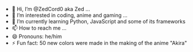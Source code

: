 - 👋 Hi, I’m @ZedCord0 aka Zed ...
- 👀 I’m interested in coding, anime and gaming ...
- 🌱 I’m currently learning Python, JavaScript and some of its frameworks
- 📫 How to reach me ...
- 😄 Pronouns: he/him
- ⚡ Fun fact: 50 new colors were made in the making of the anime "Akira"

<!---
ZedCord0/ZedCord0 is a ✨ special ✨ repository because its `README.md` (this file) appears on your GitHub profile.
You can click the Preview link to take a look at your changes.
--->
